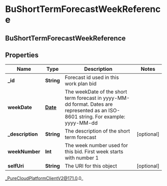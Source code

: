 # BuShortTermForecastWeekReference

## BuShortTermForecastWeekReference

## Properties

|Name | Type | Description | Notes|
|------------ | ------------- | ------------- | -------------|
| **_id** | **String** | Forecast id used in this work plan bid | |
| **weekDate** | [**Date**](Date) | The weekDate of the short term forecast in yyyy-MM-dd format. Dates are represented as an ISO-8601 string. For example: yyyy-MM-dd | |
| **_description** | **String** | The description of the short term forecast | [optional] |
| **weekNumber** | **Int** | The week number used for this bid. First week starts with number 1 | |
| **selfUri** | **String** | The URI for this object | [optional] |



_PureCloudPlatformClientV2@171.0.0_
